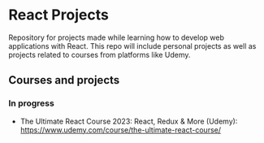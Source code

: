 # React Projects 

Repository for projects made while learning how to develop web applications with React. This repo will include personal projects as well as projects related to courses from platforms like Udemy.

## Courses and projects
### In progress
- The Ultimate React Course 2023: React, Redux & More (Udemy): https://www.udemy.com/course/the-ultimate-react-course/
